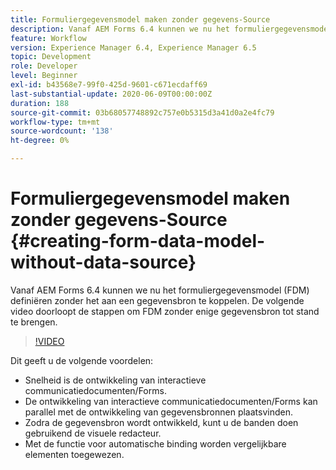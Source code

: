 ```yaml
---
title: Formuliergegevensmodel maken zonder gegevens-Source
description: Vanaf AEM Forms 6.4 kunnen we nu het formuliergegevensmodel (FDM) definiëren zonder het aan een gegevensbron te koppelen. De volgende video doorloopt de stappen om FDM zonder enige gegevensbron tot stand te brengen.
feature: Workflow
version: Experience Manager 6.4, Experience Manager 6.5
topic: Development
role: Developer
level: Beginner
exl-id: b43568e7-99f0-425d-9601-c671ecdaff69
last-substantial-update: 2020-06-09T00:00:00Z
duration: 188
source-git-commit: 03b68057748892c757e0b5315d3a41d0a2e4fc79
workflow-type: tm+mt
source-wordcount: '138'
ht-degree: 0%

---
```


# Formuliergegevensmodel maken zonder gegevens-Source {#creating-form-data-model-without-data-source}

Vanaf AEM Forms 6.4 kunnen we nu het formuliergegevensmodel (FDM) definiëren zonder het aan een gegevensbron te koppelen. De volgende video doorloopt de stappen om FDM zonder enige gegevensbron tot stand te brengen.

>[!VIDEO](https://video.tv.adobe.com/v/21414?quality=12&learn=on)

Dit geeft u de volgende voordelen:

* Snelheid is de ontwikkeling van interactieve communicatiedocumenten/Forms.
* De ontwikkeling van interactieve communicatiedocumenten/Forms kan parallel met de ontwikkeling van gegevensbronnen plaatsvinden.
* Zodra de gegevensbron wordt ontwikkeld, kunt u de banden doen gebruikend de visuele redacteur.
* Met de functie voor automatische binding worden vergelijkbare elementen toegewezen.
